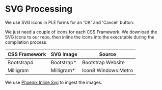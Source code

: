 # SVG Processing

We use SVG icons in PLE forms for an 'OK' and 'Cancel' button.

We just need a couple of icons for each CSS Framework.  We download the SVG
icons to our repo, then inline the icons into the executable during the
compilation process.

| CSS Framework | SVG Image  | Source              |
|---------------|------------|---------------------|
| Bootstrap4    | Bootstrap* | Bootstrap Website   |
| Milligram     | Milligram* | Icon8 Windows Metro |

We use [Phoenix Inline Svg][philis] to ingest the images.

[philis]: https://hexdocs.pm/phoenix_inline_svg/PhoenixInlineSvg.Helpers.html#content
